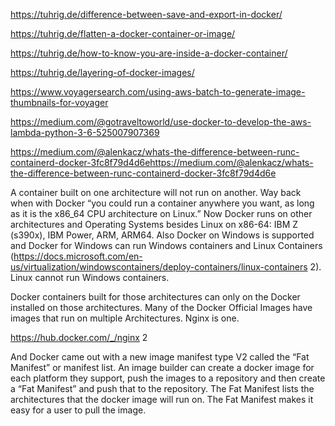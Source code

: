 

https://tuhrig.de/difference-between-save-and-export-in-docker/

https://tuhrig.de/flatten-a-docker-container-or-image/


https://tuhrig.de/how-to-know-you-are-inside-a-docker-container/


https://tuhrig.de/layering-of-docker-images/

https://www.voyagersearch.com/using-aws-batch-to-generate-image-thumbnails-for-voyager

https://medium.com/@gotraveltoworld/use-docker-to-develop-the-aws-lambda-python-3-6-525007907369

https://medium.com/@alenkacz/whats-the-difference-between-runc-containerd-docker-3fc8f79d4d6ehttps://medium.com/@alenkacz/whats-the-difference-between-runc-containerd-docker-3fc8f79d4d6e

A container built on one architecture will not run on another.
Way back when with Docker “you could run a container anywhere you want, as long as it is the x86_64 CPU architecture on Linux.” Now Docker runs on other architectures and Operating Systems besides Linux on x86-64: IBM Z (s390x), IBM Power, ARM, ARM64. Also Docker on Windows is supported and Docker for Windows can run Windows containers and Linux Containers (https://docs.microsoft.com/en-us/virtualization/windowscontainers/deploy-containers/linux-containers 2). Linux cannot run Windows containers.

Docker containers built for those architectures can only on the Docker installed on those architectures.
Many of the Docker Official Images have images that run on multiple Architectures.
Nginx is one.

https://hub.docker.com/_/nginx 2

And Docker came out with a new image manifest type V2 called the “Fat Manifest” or manifest list.
An image builder can create a docker image for each platform they support, push the images to a repository and then create a “Fat Manifest” and push that to the repository. The Fat Manifest lists the architectures that the docker image will run on. The Fat Manifest makes it easy for a user to pull the image.
